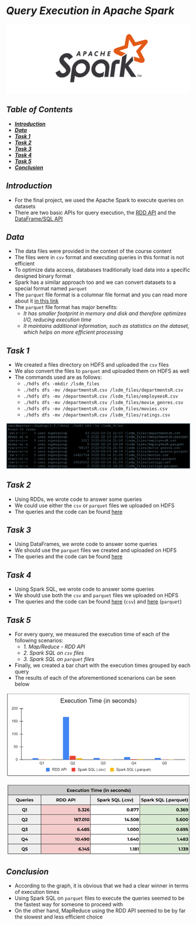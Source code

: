 # *Query Execution in Apache Spark*

![apache_spark](./images/Logo.jpeg)

## *Table of Contents*
- [***Introduction***](#introduction)
- [***Data***](#data)
- [***Task 1***](#task-1)
- [***Task 2***](#task-2)
- [***Task 3***](#task-3)
- [***Task 4***](#task-4)
- [***Task 5***](#task-5)
- [***Conclusion***](#conclusion)

## *Introduction*

- For the final project, we used the Apache Spark to execute queries on datasets
- There are two basic APIs for query execution, the [RDD API](https://spark.apache.org/docs/2.4.4/rdd-programming-guide.html) and the [DataFrame/SQL API](https://spark.apache.org/docs/2.4.4/sql-programming-guide.html)

## *Data*

- The data files were provided in the context of the course content
- The files were in `csv` format and executing queries in this format is not efficient
- To optimize data access, databases traditionally load data into a specific designed binary format
- Spark has a similar approach too and we can convert datasets to a special format named `parquet`
- The `parquet` file format is a columnar file format and you can read more about it [in this link](https://parquet.apache.org/)
- The `parquet` file format has major benefits:
  - *It has smaller footprint in memory and disk and therefore optimizes I/O, reducing execution time*
  - *It maintains additional information, such as statistics on the dataset, which helps on more efficient processing*

## *Task 1*

- We created a files directory on HDFS and uploaded the `csv` files
- We also convert the files to `parquet` and uploaded them on HDFS as well
- The commands used are as follows:
  - `./hdfs dfs -mkdir /lsdm_files`
  - `./hdfs dfs -mv /departmentsR.csv /lsdm_files/departmentsR.csv`
  - `./hdfs dfs -mv /departmentsR.csv /lsdm_files/employeesR.csv`
  - `./hdfs dfs -mv /departmentsR.csv /lsdm_files/movie_genres.csv`
  - `./hdfs dfs -mv /departmentsR.csv /lsdm_files/movies.csv`
  - `./hdfs dfs -mv /departmentsR.csv /lsdm_files/ratings.csv`

![task 1](./images/Commands.png)

## *Task 2*

- Using RDDs, we wrote code to answer some queries
- We could use either the `csv` or `parquet` files we uploaded on HDFS
- The queries and the code can be found [here](https://github.com/sapaladas/msc_data_science/blob/main/q2-large_scale_data_management/using_apache_spark_to_execute_queries/queries/rdd_queries.py)

## *Task 3*

- Using DataFrames, we wrote code to answer some queries
- We should use the `parquet` files we created and uploaded on HDFS
- The queries and the code can be found [here](https://github.com/sapaladas/msc_data_science/blob/main/q2-large_scale_data_management/using_apache_spark_to_execute_queries/queries/dataframe_queries.py)

## *Task 4*

- Using Spark SQL, we wrote code to answer some queries
- We should use both the `csv` and `parquet` files we uploaded on HDFS
- The queries and the code can be found [here](https://github.com/sapaladas/msc_data_science/blob/main/q2-large_scale_data_management/using_apache_spark_to_execute_queries/queries/sql_queries_csv.py) (`csv`) and [here](https://github.com/sapaladas/msc_data_science/blob/main/q2-large_scale_data_management/using_apache_spark_to_execute_queries/queries/sql_queries_parquet.py) (`parquet`)

## *Task 5*

- For every query, we measured the execution time of each of the following scenarios:
  - *1. Map/Reduce - RDD API*
  - *2. Spark SQL on `csv` files*
  - *3. Spark SQL on `parquet` files*
- Finally, we created a bar chart with the execution times grouped by each query
- The results of each of the aforementioned scenarions can be seen below

![task 5 graph](./images/ExecutionTimesPlot.png)

![task 5 table](./images/ExecutionTimesTable.png)

## *Conclusion*

- According to the graph, it is obvious that we had a clear winner in terms of execution times
- Using Spark SQL on `parquet` files to execute the queries seemed to be the fastest way for someone to proceed with
- On the other hand, MapReduce using the RDD API seemed to be by far the slowest and less efficient choice
